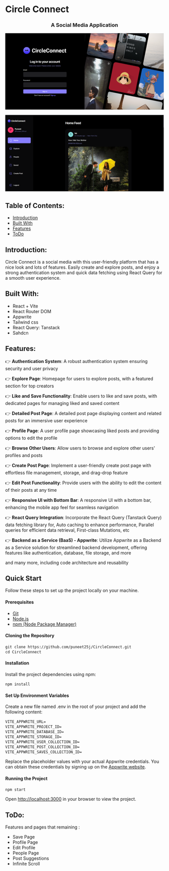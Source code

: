 # Circle Connect

<h3 align="center">A Social Media Application</h3>

![SnapShot](/public/assets/snapshots/Capture.PNG)

![SnapShot2](/public/assets/snapshots/Capture1.PNG)


## Table of Contents: 
- [Introduction](#Introduction)
- [Built With](#Built-With)
- [Features](#Features)
- [ToDo](#ToDo)
## Introduction:

Circle Connect is a social media with this user-friendly platform that has a nice look and lots of features. Easily create and explore posts, and enjoy a strong authentication system and quick data fetching using React Query for a smooth user experience.

## Built With:
- React + Vite
- React Router DOM
- Appwrite
- Tailwind css
- React Query: Tanstack
- Sahdcn

## Features:

👉 **Authentication System**: A robust authentication system ensuring security and user privacy

👉 **Explore Page**: Homepage for users to explore posts, with a featured section for top creators

👉 **Like and Save Functionality**: Enable users to like and save posts, with dedicated pages for managing liked and saved content

👉 **Detailed Post Page**: A detailed post page displaying content and related posts for an immersive user experience

👉 **Profile Page**: A user profile page showcasing liked posts and providing options to edit the profile

👉 **Browse Other Users**: Allow users to browse and explore other users' profiles and posts

👉 **Create Post Page**: Implement a user-friendly create post page with effortless file management, storage, and drag-drop feature

👉 **Edit Post Functionality**: Provide users with the ability to edit the content of their posts at any time

👉 **Responsive UI with Bottom Bar**: A responsive UI with a bottom bar, enhancing the mobile app feel for seamless navigation

👉 **React Query Integration**: Incorporate the React Query (Tanstack Query) data fetching library for, Auto caching to enhance performance, Parallel queries for efficient data retrieval, First-class Mutations, etc

👉 **Backend as a Service (BaaS) - Appwrite**: Utilize Appwrite as a Backend as a Service solution for streamlined backend development, offering features like authentication, database, file storage, and more

and many more, including code architecture and reusability 

## Quick Start

Follow these steps to set up the project locally on your machine.

#### Prerequisites
- [Git](https://git-scm.com/)
- [Node.js](https://nodejs.org/en)
- [npm (Node Package Manager)](https://www.npmjs.com/)

#### Cloning the Repository

```
git clone https://github.com/puneet25j/CircleConnect.git
cd CircleConnect
```

#### Installation
Install the project dependencies using npm:
```
npm install 
```

#### Set Up Environment Variables
Create a new file named .env in the root of your project and add the following content:

```
VITE_APPWRITE_URL=
VITE_APPWRITE_PROJECT_ID=
VITE_APPWRITE_DATABASE_ID=
VITE_APPWRITE_STORAGE_ID=
VITE_APPWRITE_USER_COLLECTION_ID=
VITE_APPWRITE_POST_COLLECTION_ID=
VITE_APPWRITE_SAVES_COLLECTION_ID=
```
Replace the placeholder values with your actual Appwrite credentials. You can obtain these credentials by signing up on the [Appwrite website](https://appwrite.io/).
#### Running the Project
```
npm start
```
Open [http://localhost:3000](http://localhost:3000) in your browser to view the project.

## ToDo:

Features and pages that remaining :
- Save Page
- Profile Page
- Edit Profile
- People Page
- Post Suggestions
- Infinite Scroll

